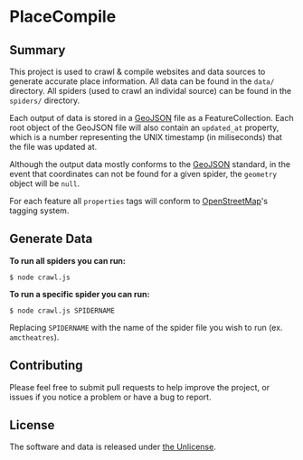# PlaceCompile

## Summary

This project is used to crawl & compile websites and data sources to generate accurate place information. All data can be found in the `data/` directory. All spiders (used to crawl an individal source) can be found in the `spiders/` directory.

Each output of data is stored in a [GeoJSON](https://geojson.org) file as a FeatureCollection. Each root object of the GeoJSON file will also contain an `updated_at` property, which is a number representing the UNIX timestamp (in miliseconds) that the file was updated at.

Although the output data mostly conforms to the [GeoJSON](https://geojson.org) standard, in the event that coordinates can not be found for a given spider, the `geometry` object will be `null`.

For each feature all `properties` tags will conform to [OpenStreetMap](https://www.openstreetmap.org)'s tagging system.

## Generate Data

**To run all spiders you can run:**

```
$ node crawl.js
```

**To run a specific spider you can run:**

```
$ node crawl.js SPIDERNAME
```

Replacing `SPIDERNAME` with the name of the spider file you wish to run (ex. `amctheatres`).

## Contributing

Please feel free to submit pull requests to help improve the project, or issues if you notice a problem or have a bug to report.

## License

The software and data is released under [the Unlicense](LICENSE).
